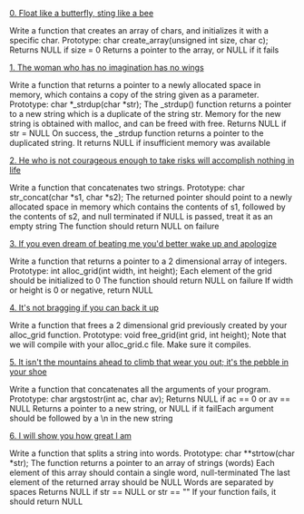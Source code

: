 [0. Float like a butterfly, sting like a bee](0-create_array.c)


Write a function that creates an array of chars, and initializes it with a specific char.
Prototype: char create_array(unsigned int size, char c);
Returns NULL if size = 0
Returns a pointer to the array, or NULL if it fails

[1. The woman who has no imagination has no wings](1-strdup.c)


Write a function that returns a pointer to a newly allocated space in memory, which contains a copy of the string given as a parameter.
Prototype: char *_strdup(char *str);
The _strdup() function returns a pointer to a new string which is a duplicate of the string str. Memory for the new string is obtained with malloc, and can be freed with free.
Returns NULL if str = NULL
On success, the _strdup function returns a pointer to the duplicated string. It returns NULL if insufficient memory was available

[2. He who is not courageous enough to take risks will accomplish nothing in life](2-str_concat.c)


Write a function that concatenates two strings.
Prototype: char str_concat(char *s1, char *s2);
The returned pointer should point to a newly allocated space in memory which contains the contents of s1, followed by the contents of s2, and null terminated
if NULL is passed, treat it as an empty string
The function should return NULL on failure

[3. If you even dream of beating me you'd better wake up and apologize](3-alloc_grid.c)


Write a function that returns a pointer to a 2 dimensional array of integers.
Prototype: int alloc_grid(int width, int height);
Each element of the grid should be initialized to 0
The function should return NULL on failure
If width or height is 0 or negative, return NULL

[4. It's not bragging if you can back it up](4-free_grid.c)


Write a function that frees a 2 dimensional grid previously created by your alloc_grid function.
Prototype: void free_grid(int grid, int height);
Note that we will compile with your alloc_grid.c file. Make sure it compiles.

[5. It isn't the mountains ahead to climb that wear you out; it's the pebble in your shoe](100-argstostr.c)


Write a function that concatenates all the arguments of your program.
Prototype: char argstostr(int ac, char av);
Returns NULL if ac == 0 or av == NULL
Returns a pointer to a new string, or NULL if it failEach argument should be followed by a \n in the new string

[6. I will show you how great I am](101-strtow.c)


Write a function that splits a string into words.
Prototype: char **strtow(char *str);
The function returns a pointer to an array of strings (words)
Each element of this array should contain a single word, null-terminated
The last element of the returned array should be NULL
Words are separated by spaces
Returns NULL if str == NULL or str == ""
If your function fails, it should return NULL 

